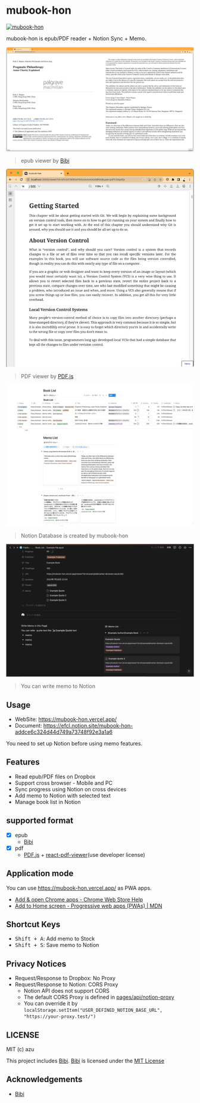 # mubook-hon

[![mubook-hon](https://mubook-hon.vercel.app/icons/icon-256x256.png)](https://mubook-hon.vercel.app)

mubook-hon is epub/PDF reader + Notion Sync + Memo.

![viewer: Ruth A. Shapiro, Manisha Mirchandani and Heesu Jang Pragmatic Philanthropy Asian Charity Explained - CC BY](docs/epub.png)

> epub viewer by [Bibi](https://bibi.epub.link/)

![viewer: Pro Git book - CC BY-NC-SA 3.0](docs/pdf.png)

> PDF viewer by [PDF.js](https://mozilla.github.io/pdf.js/)

![notion-database.png](docs/notion-database.png)

> Notion Database is created by mubook-hon

![Notion Book Page](docs/notion-book-page.png)

> You can write memo to Notion

## Usage

- WebSite: <https://mubook-hon.vercel.app/>
- Document: <https://efcl.notion.site/mubook-hon-addce6c324d44d749a73748f92e3a1a6>

You need to set up Notion before using memo features.

## Features

- Read epub/PDF files on Dropbox
- Support cross browser - Mobile and PC
- Sync progress using Notion on cross devices
- Add memo to Notion with selected text
- Manage book list in Notion

## supported format

- [x] epub
  - [Bibi](https://bibi.epub.link/)
- [x] pdf
  - [PDF.js](https://mozilla.github.io/pdf.js/) + [react-pdf-viewer](https://react-pdf-viewer.dev/)(use developer license)

## Application mode

You can use <https://mubook-hon.vercel.app/> as PWA apps.

- [Add & open Chrome apps - Chrome Web Store Help](https://support.google.com/chrome_webstore/answer/3060053?hl=en)
- [Add to Home screen - Progressive web apps (PWAs) | MDN](https://developer.mozilla.org/en-US/docs/Web/Progressive_web_apps/Add_to_home_screen)

## Shortcut Keys

- <kbd>Shift + A</kbd>: Add memo to Stock
- <kbd>Shift + S</kbd>: Save memo to Notion

## Privacy Notices

- Request/Response to Dropbox: No Proxy
- Request/Response to Notion: CORS Proxy
  - Notion API does not support CORS
  - The default CORS Proxy is defined in [pages/api/notion-proxy](pages/api/notion-proxy)
  - You can override it by `localStorage.setItem("USER_DEFINED_NOTION_BASE_URL", "https://your-proxy.test/")`

## LICENSE

MIT (c) azu

This project includes [Bibi](https://bibi.epub.link/).
[Bibi](https://bibi.epub.link/) is licensed under the [MIT License](https://github.com/satorumurmur/bibi/blob/master/LICENSE)

## Acknowledgements

- [Bibi](https://bibi.epub.link/)
